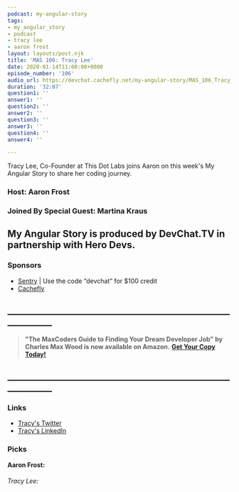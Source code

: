 ```yaml
---
podcast: my-angular-story
tags:
- my_angular_story
- podcast
- tracy lee
- aaron frost
layout: layouts/post.njk
title: 'MAS 106: Tracy Lee'
date: 2020-01-14T11:00:00+0000
episode_number: '106'
audio_url: https://devchat.cachefly.net/my-angular-story/MAS_106_Tracy_Lee.mp3
duration: '32:07'
question1: ''
answer1: ''
question2: ''
answer2: ''
question3: ''
answer3: ''
question4: ''
answer4: ''

---
```

Tracy Lee, Co-Founder at This Dot Labs joins Aaron on this week's My Angular Story to share her coding journey.

### Host: **Aaron Frost**

### Joined By Special Guest: **Martina Kraus**

## **My Angular Story is produced by DevChat.TV in partnership with Hero Devs.**

### Sponsors

* [Sentry](http://sentry.io/) | Use the code “devchat” for $100 credit
* [Cachefly](https://www.cachefly.com/)

## **____________________________________________________________**

> **"The MaxCoders Guide to Finding Your Dream Developer Job" by Charles Max Wood is now available on Amazon.** [**Get Your Copy Today!**](https://www.amazon.com/gp/product/B081MBL5C9/ref=as_li_ss_tl?ie=UTF8&linkCode=sl1&tag=devchattv-20&linkId=9d61363241636e2546ef46abba198746&language=en_US)

## **____________________________________________________________**

### Links

* [Tracy's Twitter](https://twitter.com/mstracylee "Tracy Lee")
* [Tracy's LinkedIn](https://www.linkedin.com/in/tracyslee/ "Tracy Lee")

### Picks

**Aaron Frost:**

###### Tracy Lee: